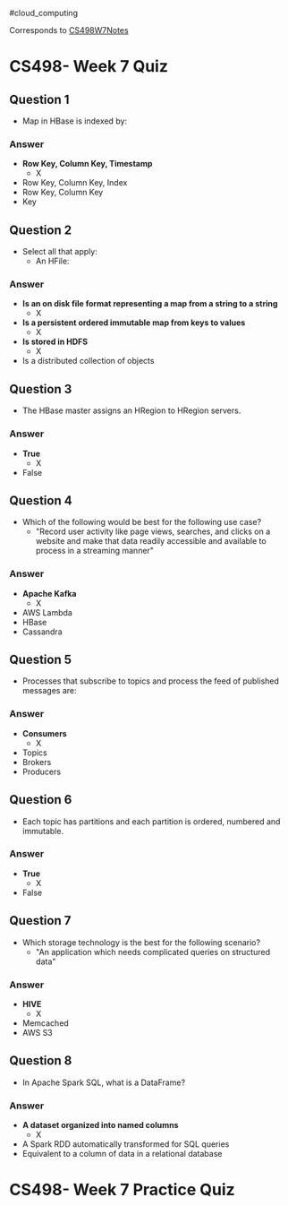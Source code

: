 #cloud_computing 

Corresponds to [CS498W7Notes](../../W7/CS498W7Notes.md)

# CS498- Week 7 Quiz

## Question 1

- Map in HBase is indexed by:

### Answer

- **Row Key, Column Key, Timestamp**
	- X
- Row Key, Column Key, Index
- Row Key, Column Key
- Key
## Question 2

- Select all that apply:
	- An HFile:

### Answer

- **Is an on disk file format representing a map from a string to a string**
	- X
- **Is a persistent ordered immutable map from keys to values**
	- X
- **Is stored in HDFS**
	- X
- Is a distributed collection of objects

## Question 3

- The HBase master assigns an HRegion to HRegion servers.

### Answer

- **True**
	- X
- False

## Question 4

- Which of the following would be best for the following use case?
	- "Record user activity like page views, searches, and clicks on a website and make that data readily accessible and available to process in a streaming manner"

### Answer

- **Apache Kafka**
	- X
- AWS Lambda
- HBase
- Cassandra

## Question 5

- Processes that subscribe to topics and process the feed of published messages are:

### Answer

- **Consumers**
	- X
- Topics
- Brokers
- Producers

## Question 6

- Each topic has partitions and each partition is ordered, numbered and immutable.

### Answer

- **True**
	- X
- False

## Question 7 

- Which storage technology is the best for the following scenario?
	- "An application which needs complicated queries on structured data"
### Answer

- **HIVE**
	- X
- Memcached
- AWS S3

## Question 8

- In Apache Spark SQL, what is a DataFrame?

### Answer

- **A dataset organized into named columns**
	- X
- A Spark RDD automatically transformed for SQL queries
- Equivalent to a column of data in a relational database

# CS498- Week 7 Practice Quiz